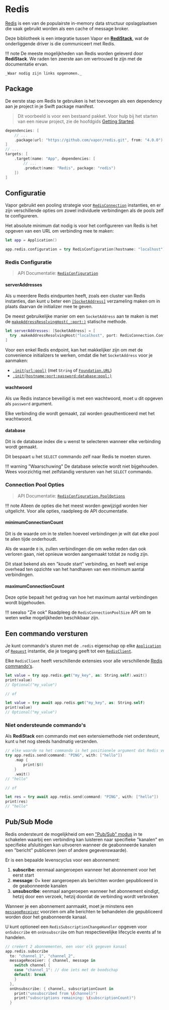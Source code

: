 # Redis

[Redis](https://redis.io/) is een van de populairste in-memory data structuur opslagplaatsen die vaak gebruikt worden als een cache of message broker.

Deze bibliotheek is een integratie tussen Vapor en [**RediStack**](https://gitlab.com/mordil/redistack), wat de onderliggende driver is die communiceert met Redis.

!!! note
    De meeste mogelijkheden van Redis worden geleverd door **RediStack**.
    We raden ten zeerste aan om vertrouwd te zijn met de documentatie ervan.
    
    _Waar nodig zijn links opgenomen._

## Package

De eerste stap om Redis te gebruiken is het toevoegen als een dependency aan je project in je Swift package manifest.

> Dit voorbeeld is voor een bestaand pakket. Voor hulp bij het starten van een nieuw project, zie de hoofdgids [Getting Started](../getting-started/hello-world.md).

```swift
dependencies: [
    // ...
    .package(url: "https://github.com/vapor/redis.git", from: "4.0.0")
]
// ...
targets: [
    .target(name: "App", dependencies: [
        // ...
        .product(name: "Redis", package: "redis")
    ])
]
```

## Configuratie

Vapor gebruikt een pooling strategie voor [`RedisConnection`](https://swiftpackageindex.com/mordil/redistack/1.3.2/documentation/redistack/redisconnection) instanties, en er zijn verschillende opties om zowel individuele verbindingen als de pools zelf te configureren.

Het absolute minimum dat nodig is voor het configureren van Redis is het opgeven van een URL om verbinding mee te maken:

```swift
let app = Application()

app.redis.configuration = try RedisConfiguration(hostname: "localhost")
```

### Redis Configuratie

> API Documentatie: [`RedisConfiguration`](https://api.vapor.codes/redis/main/Redis/RedisConfiguration/)

#### serverAddresses

Als u meerdere Redis eindpunten heeft, zoals een cluster van Redis instanties, dan kunt u beter een [`[SocketAddress]`](https://swiftpackageindex.com/apple/swift-nio/main/documentation/niocore/socketaddress) verzameling maken om in plaats daarvan de initializer mee te geven.

De meest gebruikelijke manier om een `SocketAddress` aan te maken is met de [`makeAddressResolvingHost(_:port:)`](https://swiftpackageindex.com/apple/swift-nio/main/documentation/niocore/socketaddress/makeaddressresolvinghost(_:port:)) statische methode.

```swift
let serverAddresses: [SocketAddress] = [
  try .makeAddressResolvingHost("localhost", port: RedisConnection.Configuration.defaultPort)
]
```

Voor een enkel Redis endpoint, kan het makkelijker zijn om met de convenience initializers te werken, omdat die het `SocketAddress` voor je aanmaken:

- [`.init(url:pool)`](https://api.vapor.codes/redis/main/Redis/RedisConfiguration/#redisconfiguration.init(url:pool:)) (met `String` of [`Foundation.URL`](https://developer.apple.com/documentation/foundation/url))
- [`.init(hostname:port:password:database:pool:)`](https://api.vapor.codes/redis/main/Redis/RedisConfiguration/#redisconfiguration.init(hostname:port:password:database:pool:))

#### wachtwoord

Als uw Redis instance beveiligd is met een wachtwoord, moet u dit opgeven als `password` argument.

Elke verbinding die wordt gemaakt, zal worden geauthenticeerd met het wachtwoord.

#### database

Dit is de database index die u wenst te selecteren wanneer elke verbinding wordt gemaakt.

Dit bespaart u het `SELECT` commando zelf naar Redis te moeten sturen.

!!! warning "Waarschuwing"
    De database selectie wordt niet bijgehouden. Wees voorzichtig met zelfstandig versturen van het `SELECT` commando.

### Connection Pool Opties

> API Documentatie: [`RedisConfiguration.PoolOptions`](https://api.vapor.codes/redis/main/Redis/RedisConfiguration_PoolOptions/)

!!! note
    Alleen de opties die het meest worden gewijzigd worden hier uitgelicht. Voor alle opties, raadpleeg de API documentatie.

#### minimumConnectionCount

Dit is de waarde om in te stellen hoeveel verbindingen je wilt dat elke pool te allen tijde onderhoudt.

Als de waarde `0` is, zullen verbindingen die om welke reden dan ook verloren gaan, niet opnieuw worden aangemaakt totdat ze nodig zijn.

Dit staat bekend als een "koude start" verbinding, en heeft wel enige overhead ten opzichte van het handhaven van een minimum aantal verbindingen.

#### maximumConnectionCount

Deze optie bepaalt het gedrag van hoe het maximum aantal verbindingen wordt bijgehouden.

!!! seealso "Zie ook"
    Raadpleeg de `RedisConnectionPoolSize` API om te weten welke mogelijkheden beschikbaar zijn.

## Een commando versturen

Je kunt commando's sturen met de `.redis` eigenschap op elke [`Application`](https://api.vapor.codes/vapor/documentation/vapor/application) of [`Request`](https://api.vapor.codes/vapor/documentation/vapor/request) instantie, die je toegang geeft tot een [`RedisClient`](https://swiftpackageindex.com/mordil/redistack/1.3.2/documentation/redistack/redisclient).

Elke `RedisClient` heeft verschillende extensies voor alle verschillende [Redis commando's](https://redis.io/commands).

```swift
let value = try app.redis.get("my_key", as: String.self).wait()
print(value)
// Optional("my_value")

// of

let value = try await app.redis.get("my_key", as: String.self)
print(value)
// Optional("my_value")
```

### Niet ondersteunde commando's

Als **RediStack** een commando met een extensiemethode niet ondersteunt, kunt u het nog steeds handmatig verzenden.

```swift
// elke waarde na het commando is het positionele argument dat Redis verwacht
try app.redis.send(command: "PING", with: ["hello"])
    .map {
        print($0)
    }
    .wait()
// "hello"

// of

let res = try await app.redis.send(command: "PING", with: ["hello"])
print(res)
// "hello"
```

## Pub/Sub Mode

Redis ondersteunt de mogelijkheid om een ["Pub/Sub" modus](https://redis.io/topics/pubsub) in te schakelen waarbij een verbinding kan luisteren naar specifieke "kanalen" en specifieke afsluitingen kan uitvoeren wanneer de geabonneerde kanalen een "bericht" publiceren (een of andere gegevenswaarde).

Er is een bepaalde levenscyclus voor een abonnement:

1. **subscribe**: eenmaal aangeroepen wanneer het abonnement voor het eerst start
1. **message**: 0+ keer aangeroepen als berichten worden gepubliceerd in de geabonneerde kanalen
1. **unsubscribe**: eenmaal aangeroepen wanneer het abonnement eindigt, hetzij door een verzoek, hetzij doordat de verbinding wordt verbroken

Wanneer je een abonnement aanmaakt, moet je minstens een [`messageReceiver`](https://swiftpackageindex.com/mordil/redistack/1.3.2/documentation/redistack/redissubscriptionmessagereceiver) voorzien om alle berichten te behandelen die gepubliceerd worden door het geabonneerde kanaal.

U kunt optioneel een `RedisSubscriptionChangeHandler` opgeven voor `onSubscribe` en `onUnsubscribe` om hun respectievelijke lifecycle events af te handelen.

```swift
// creëert 2 abonnementen, een voor elk gegeven kanaal
app.redis.subscribe
  to: "channel_1", "channel_2",
  messageReceiver: { channel, message in
    switch channel {
    case "channel_1": // doe iets met de boodschap
    default: break
    }
  },
  onUnsubscribe: { channel, subscriptionCount in
    print("unsubscribed from \(channel)")
    print("subscriptions remaining: \(subscriptionCount)")
  }
```
